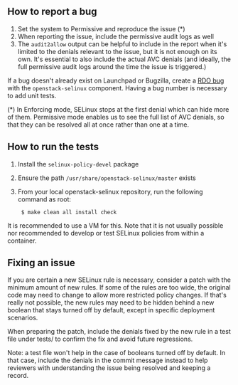 How to report a bug
-------------------

1. Set the system to Permissive and reproduce the issue (*)
2. When reporting the issue, include the permissive audit logs as well
3. The `audit2allow` output can be helpful to include in the report
   when it's limited to the denials relevant to the issue, but it is
   not enough on its own. It's essential to also include the actual AVC
   denials (and ideally, the full permissive audit logs around the time
   the issue is triggered.)

If a bug doesn't already exist on Launchpad or Bugzilla, create a [RDO
bug](https://bugzilla.redhat.com/enter_bug.cgi?product=RDO) with the
`openstack-selinux` component. Having a bug number is necessary to add
unit tests.

(*) In Enforcing mode, SELinux stops at the first denial which can hide
    more of them. Permissive mode enables us to see the full list of
    AVC denials, so that they can be resolved all at once rather than
    one at a time.

How to run the tests
--------------------

1. Install the `selinux-policy-devel` package
2. Ensure the path `/usr/share/openstack-selinux/master` exists
3. From your local openstack-selinux repository, run the following
   command as root:

        $ make clean all install check

It is recommended to use a VM for this. Note that it is not usually
possible nor recommended to develop or test SELinux policies from within
a container.

Fixing an issue
----------------

If you are certain a new SELinux rule is necessary, consider a patch
with the minimum amount of new rules. If some of the rules are too
wide, the original code may need to change to allow more restricted
policy changes. If that's really not possible, the new rules may need
to be hidden behind a new boolean that stays turned off by default,
except in specific deployment scenarios.

When preparing the patch, include the denials fixed by the new rule in
a test file under tests/ to confirm the fix and avoid future
regressions.

Note: a test file won't help in the case of booleans turned off by
default. In that case, include the denials in the commit message
instead to help reviewers with understanding the issue being resolved
and keeping a record.
